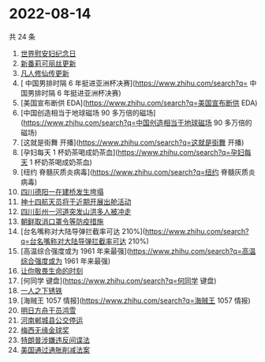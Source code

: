 # 2022-08-14

共 24 条

<!-- BEGIN ZHIHUSEARCH -->
<!-- 最后更新时间 Sun Aug 14 2022 21:21:35 GMT+0800 (China Standard Time) -->
1. [世界慰安妇纪念日](https://www.zhihu.com/search?q=世界慰安妇纪念日)
1. [新番莉可丽丝更新](https://www.zhihu.com/search?q=新番莉可丽丝更新)
1. [凡人修仙传更新](https://www.zhihu.com/search?q=凡人修仙传更新)
1. [	中国男排时隔 6 年挺进亚洲杯决赛](https://www.zhihu.com/search?q=	中国男排时隔 6 年挺进亚洲杯决赛)
1. [美国宣布断供 EDA](https://www.zhihu.com/search?q=美国宣布断供 EDA)
1. [中国创造相当于地球磁场 90 多万倍的磁场](https://www.zhihu.com/search?q=中国创造相当于地球磁场 90 多万倍的磁场)
1. [这就是街舞 开播](https://www.zhihu.com/search?q=这就是街舞 开播)
1. [孕妇每天 1 杯奶茶喝成奶茶血](https://www.zhihu.com/search?q=孕妇每天 1 杯奶茶喝成奶茶血)
1. [纽约 脊髓灰质炎病毒](https://www.zhihu.com/search?q=纽约 脊髓灰质炎病毒)
1. [四川德阳一在建桥发生垮塌](https://www.zhihu.com/search?q=四川德阳一在建桥发生垮塌)
1. [神十四航天员将于近期开展出舱活动](https://www.zhihu.com/search?q=神十四航天员将于近期开展出舱活动)
1. [四川彭州一河道突发山洪多人被冲走](https://www.zhihu.com/search?q=四川彭州一河道突发山洪多人被冲走)
1. [朝鲜取消口罩令等防疫措施](https://www.zhihu.com/search?q=朝鲜取消口罩令等防疫措施)
1. [台名嘴称对大陆导弹拦截率可达 210%](https://www.zhihu.com/search?q=台名嘴称对大陆导弹拦截率可达 210%)
1. [高温综合强度或为 1961 年来最强](https://www.zhihu.com/search?q=高温综合强度或为 1961 年来最强)
1. [让你敬畏生命的时刻](https://www.zhihu.com/search?q=让你敬畏生命的时刻)
1. [何同学 键盘](https://www.zhihu.com/search?q=何同学 键盘)
1. [一人之下锈铁](https://www.zhihu.com/search?q=一人之下锈铁)
1. [海贼王 1057 情报](https://www.zhihu.com/search?q=海贼王 1057 情报)
1. [明日方舟干员鸿雪](https://www.zhihu.com/search?q=明日方舟干员鸿雪)
1. [河南郸城县公交停运](https://www.zhihu.com/search?q=河南郸城县公交停运)
1. [梅西无缘金球奖](https://www.zhihu.com/search?q=梅西无缘金球奖)
1. [特朗普涉嫌违反间谍法](https://www.zhihu.com/search?q=特朗普涉嫌违反间谍法)
1. [美国通过通胀削减法案](https://www.zhihu.com/search?q=美国通过通胀削减法案)
<!-- END ZHIHUSEARCH -->

